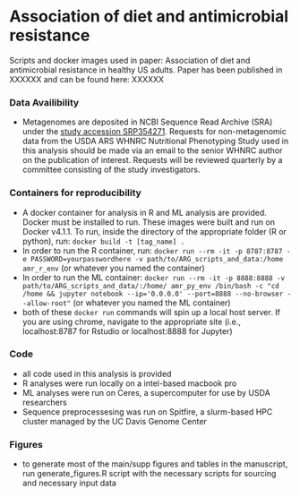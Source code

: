 # Association of diet and antimicrobial resistance
 Scripts and docker images used in paper: Association of diet and antimicrobial resistance in healthy US adults. Paper has been published in XXXXXX and can be found here: XXXXXX

### **Data Availibility**
- Metagenomes are deposited in NCBI Sequence Read Archive (SRA) under the [study accession SRP354271](https://dataview.ncbi.nlm.nih.gov/object/PRJNA795985). Requests for non-metagenomic data from the USDA ARS WHNRC Nutritional Phenotyping Study used in this analysis should be made via an email to the senior WHNRC author on the publication of interest. Requests will be reviewed quarterly by a committee consisting of the study investigators.

### **Containers for reproducibility**
- A docker container for analysis in R and ML analysis are provided. Docker must be installed to run. These images were built and run on Docker v4.1.1. To run, inside the directory of the appropriate folder (R or python), run: ```docker build -t [tag_name] .```
- In order to run the R container, run: ```docker run --rm -it -p 8787:8787 -e PASSWORD=yourpasswordhere -v path/to/ARG_scripts_and_data:/home amr_r_env``` (or whatever you named the container)
- In order to run the ML container: ```docker run --rm -it -p 8888:8888 -v path/to/ARG_scripts_and_data/:/home/ amr_py_env /bin/bash -c "cd /home && jupyter notebook --ip='0.0.0.0' --port=8888 --no-browser --allow-root"``` (or whatever you named the ML container)
- both of these ```docker run``` commands will spin up a local host server. If  you are using chrome, navigate to the appropriate site (i.e., localhost:8787 for Rstudio or localhost:8888 for Jupyter)

### **Code**
- all code used in this analysis is provided
- R analyses were run locally on a intel-based macbook pro
- ML analyses were run on Ceres, a supercomputer for use by USDA researchers
- Sequence preprocessesing was run on Spitfire, a slurm-based HPC cluster managed by the UC Davis Genome Center

### **Figures**
- to generate most of the main/supp figures and tables in the manuscript, run generate_figures.R script with the necessary scripts for sourcing and necessary input data
